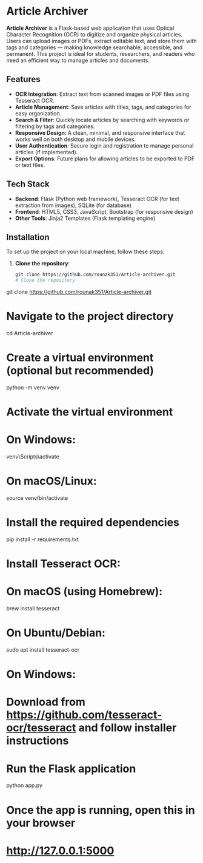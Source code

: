 # Article Archiver

**Article Archiver** is a Flask-based web application that uses Optical Character Recognition (OCR) to digitize and organize physical articles. Users can upload images or PDFs, extract editable text, and store them with tags and categories — making knowledge searchable, accessible, and permanent. This project is ideal for students, researchers, and readers who need an efficient way to manage articles and documents.

## Features
- **OCR Integration**: Extract text from scanned images or PDF files using Tesseract OCR.
- **Article Management**: Save articles with titles, tags, and categories for easy organization.
- **Search & Filter**: Quickly locate articles by searching with keywords or filtering by tags and categories.
- **Responsive Design**: A clean, minimal, and responsive interface that works well on both desktop and mobile devices.
- **User Authentication**: Secure login and registration to manage personal articles (if implemented).
- **Export Options**: Future plans for allowing articles to be exported to PDF or text files.

## Tech Stack
- **Backend**: Flask (Python web framework), Tesseract OCR (for text extraction from images), SQLite (for database)
- **Frontend**: HTML5, CSS3, JavaScript, Bootstrap (for responsive design)
- **Other Tools**: Jinja2 Templates (Flask templating engine)

## Installation

To set up the project on your local machine, follow these steps:

1. **Clone the repository**:
   ```bash
   git clone https://github.com/rounak351/Article-archiver.git
   # Clone the repository
git clone https://github.com/rounak351/Article-archiver.git

# Navigate to the project directory
cd Article-archiver

# Create a virtual environment (optional but recommended)
python -m venv venv

# Activate the virtual environment
# On Windows:
venv\Scripts\activate
# On macOS/Linux:
source venv/bin/activate

# Install the required dependencies
pip install -r requirements.txt

# Install Tesseract OCR:
# On macOS (using Homebrew):
brew install tesseract
# On Ubuntu/Debian:
sudo apt install tesseract-ocr
# On Windows:
# Download from https://github.com/tesseract-ocr/tesseract and follow installer instructions

# Run the Flask application
python app.py

# Once the app is running, open this in your browser
# http://127.0.0.1:5000

